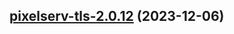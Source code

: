 

## [pixelserv-tls-2.0.12](https://github.com/truecharts/charts/compare/pixelserv-tls-2.0.11...pixelserv-tls-2.0.12) (2023-12-06)


